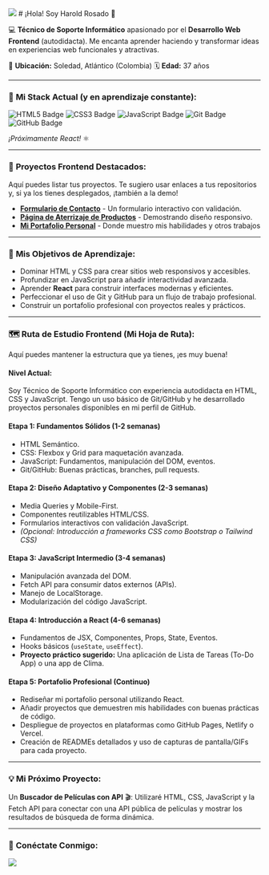 <img src="https://profile-counter.glitch.me/{HaroldRosado}/count.svg" />
# ¡Hola! Soy Harold Rosado 👋

💻 **Técnico de Soporte Informático** apasionado por el **Desarrollo Web Frontend** (autodidacta). Me encanta aprender haciendo y transformar ideas en experiencias web funcionales y atractivas.

📍 **Ubicación:** Soledad, Atlántico (Colombia)
🗓️ **Edad:** 37 años

---

### 🚀 **Mi Stack Actual (y en aprendizaje constante):**

<img src="https://img.shields.io/badge/HTML5-E34F26?style=for-the-badge&logo=html5&logoColor=white" alt="HTML5 Badge">
<img src="https://img.shields.io/badge/CSS3-1572B6?style=for-the-badge&logo=css3&logoColor=white" alt="CSS3 Badge">
<img src="https://img.shields.io/badge/JavaScript-F7DF1E?style=for-the-badge&logo=javascript&logoColor=black" alt="JavaScript Badge">
<img src="https://img.shields.io/badge/Git-F05032?style=for-the-badge&logo=git&logoColor=white" alt="Git Badge">
<img src="https://img.shields.io/badge/GitHub-100000?style=for-the-badge&logo=github&logoColor=white" alt="GitHub Badge">

_¡Próximamente React!_ ⚛️

---

### 🌟 **Proyectos Frontend Destacados:**

Aquí puedes listar tus proyectos. Te sugiero usar enlaces a tus repositorios y, si ya los tienes desplegados, ¡también a la demo!

* [**Formulario de Contacto**](https://github.com/HaroldRosado/nombre-del-repo-contacto) - Un formulario interactivo con validación.
* [**Página de Aterrizaje de Productos**](https://github.com/HaroldRosado/nombre-del-repo-landing) - Demostrando diseño responsivo.
* [**Mi Portafolio Personal**](https://haroldrosado.github.io/mi-portafolio/) - Donde muestro mis habilidades y otros trabajos

---

### 🎯 **Mis Objetivos de Aprendizaje:**

* Dominar HTML y CSS para crear sitios web responsivos y accesibles.
* Profundizar en JavaScript para añadir interactividad avanzada.
* Aprender **React** para construir interfaces modernas y eficientes.
* Perfeccionar el uso de Git y GitHub para un flujo de trabajo profesional.
* Construir un portafolio profesional con proyectos reales y prácticos.

---

### 🗺️ **Ruta de Estudio Frontend (Mi Hoja de Ruta):**

Aquí puedes mantener la estructura que ya tienes, ¡es muy buena!

#### **Nivel Actual:**
Soy Técnico de Soporte Informático con experiencia autodidacta en HTML, CSS y JavaScript. Tengo un uso básico de Git/GitHub y he desarrollado proyectos personales disponibles en mi perfil de GitHub.

#### **Etapa 1: Fundamentos Sólidos (1-2 semanas)**
* HTML Semántico.
* CSS: Flexbox y Grid para maquetación avanzada.
* JavaScript: Fundamentos, manipulación del DOM, eventos.
* Git/GitHub: Buenas prácticas, branches, pull requests.

#### **Etapa 2: Diseño Adaptativo y Componentes (2-3 semanas)**
* Media Queries y Mobile-First.
* Componentes reutilizables HTML/CSS.
* Formularios interactivos con validación JavaScript.
* *(Opcional: Introducción a frameworks CSS como Bootstrap o Tailwind CSS)*

#### **Etapa 3: JavaScript Intermedio (3-4 semanas)**
* Manipulación avanzada del DOM.
* Fetch API para consumir datos externos (APIs).
* Manejo de LocalStorage.
* Modularización del código JavaScript.

#### **Etapa 4: Introducción a React (4-6 semanas)**
* Fundamentos de JSX, Componentes, Props, State, Eventos.
* Hooks básicos (`useState`, `useEffect`).
* **Proyecto práctico sugerido:** Una aplicación de Lista de Tareas (To-Do App) o una app de Clima.

#### **Etapa 5: Portafolio Profesional (Continuo)**
* Rediseñar mi portafolio personal utilizando React.
* Añadir proyectos que demuestren mis habilidades con buenas prácticas de código.
* Despliegue de proyectos en plataformas como GitHub Pages, Netlify o Vercel.
* Creación de READMEs detallados y uso de capturas de pantalla/GIFs para cada proyecto.

---

### 💡 **Mi Próximo Proyecto:**

Un **Buscador de Películas con API** 🎬: Utilizaré HTML, CSS, JavaScript y la Fetch API para conectar con una API pública de películas y mostrar los resultados de búsqueda de forma dinámica.

---

### 🤝 **Conéctate Conmigo:**

[<img src="https://img.shields.io/badge/facebook-0077B5?style=for-the-badge&logo=facebook&logoColor=white">](https://www.facebook.com/hanrovar/)
